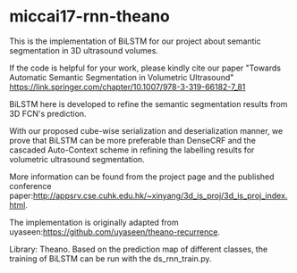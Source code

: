 # miccai17-rnn-theano
This is the implementation of BiLSTM for our project about semantic segmentation in 3D ultrasound volumes.

If the code is helpful for your work, please kindly cite our paper "Towards Automatic Semantic Segmentation in Volumetric Ultrasound"
https://link.springer.com/chapter/10.1007/978-3-319-66182-7_81

BiLSTM here is developed to refine the semantic segmentation results from 3D FCN's prediction.

With our proposed cube-wise serialization and deserialization manner, we prove that BiLSTM can be more preferable than DenseCRF and the cascaded Auto-Context scheme in refining the labelling results for volumetric ultrasound segmentation.

More information can be found from the project page and the published conference paper:http://appsrv.cse.cuhk.edu.hk/~xinyang/3d_is_proj/3d_is_proj_index.html.

The implementation is originally adapted from uyaseen:https://github.com/uyaseen/theano-recurrence.

Library: Theano.
Based on the prediction map of different classes, the training of BiLSTM can be run with the ds_rnn_train.py.
